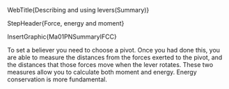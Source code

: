 WebTitle{Describing and using levers(Summary)}

StepHeader{Force, energy and moment}

InsertGraphic{Ma01PNSummaryIFCC}

To set a believer you need to choose a pivot. Once you had done this, you are able to measure the distances from the forces exerted to the pivot, and the distances that those forces move when the lever rotates. These two measures allow you to calculate both moment and energy. Energy conservation is more fundamental. 

